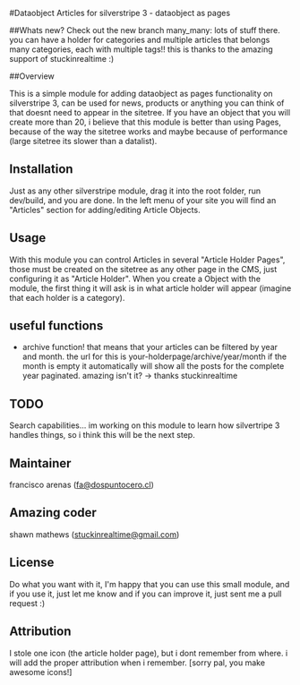 #Dataobject Articles for silverstripe 3 - dataobject as pages

##Whats new?
Check out the new branch many_many: lots of stuff there.
you can have a holder for categories and multiple articles that belongs many categories, each with multiple tags!!
this is thanks to the amazing support of stuckinrealtime :)

##Overview

This is a simple module for adding dataobject as pages functionality on silverstripe 3, can be used for news, products or anything you can think of that doesnt need to appear in the sitetree. If you have an object that you will create more than 20, i believe that this module is better than using Pages, because of the way the sitetree works and maybe because of performance (large sitetree its slower than a datalist).

## Installation ##
Just as any other silverstripe module, drag it into the root folder, run dev/build, and you are done. In the left menu of your site you will find an "Articles" section for adding/editing Article Objects.

## Usage ##
With this module you can control Articles in several "Article Holder Pages", those must be created on the sitetree as any other page in the CMS, just configuring it as "Article Holder". When you create a Object with the module, the first thing it will ask is in what article holder will appear (imagine that each holder is a category).

## useful functions ##
- archive function! that means that your articles can be filtered by year and month. the url for this is your-holderpage/archive/year/month
if the month is empty it automatically will show all the posts for the complete year paginated. amazing isn't it? -> thanks stuckinrealtime

## TODO ##
Search capabilities... im working on this module to learn how silvertripe 3 handles things, so i think this will be the next step.

## Maintainer ##
francisco arenas (fa@dospuntocero.cl)

## Amazing coder ##
shawn mathews (stuckinrealtime@gmail.com)

## License ##
Do what you want with it, I'm happy that you can use this small module, and if you use it, just let me know and if you can improve it, just sent me a pull request :)

## Attribution ##
I stole one icon (the article holder page), but i dont remember from where. i will add the proper attribution when i remember. [sorry pal, you make awesome icons!]
